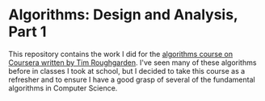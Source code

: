 # Algorithms: Design and Analysis, Part 1
This repository contains the work I did for the [algorithms course on Coursera written by Tim Roughgarden](https://www.coursera.org/learn/algorithm-design-analysis). I've seen many of these algorithms before in classes I took at school, but I decided to take this course as a refresher and to ensure I have a good grasp of several of the fundamental algorithms in Computer Science.

